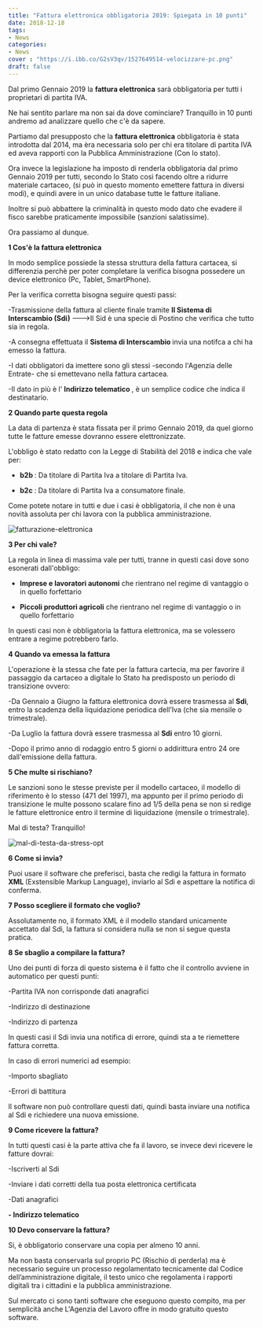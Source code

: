 ```yaml
---
title: "Fattura elettronica obbligatoria 2019: Spiegata in 10 punti"
date: 2018-12-18
tags:
- News
categories:
- News
cover : "https://i.ibb.co/G2sV3qv/1527649514-velocizzare-pc.png"
draft: false
---
```


Dal primo Gennaio 2019 la <strong>fattura elettronica</strong> sarà obbligatoria per tutti i proprietari di partita IVA.

Ne hai sentito parlare ma non sai da dove cominciare? Tranquillo in 10 punti andremo ad analizzare quello che c'è da sapere.

Partiamo dal presupposto che la <strong>fattura elettronica</strong> obbligatoria è stata introdotta dal 2014, ma èra necessaria solo per chi era titolare di partita IVA ed aveva rapporti con la Pubblica Amministrazione (Con lo stato).

Ora invece la legislazione ha imposto di renderla obbligatoria dal primo Gennaio 2019 per tutti, secondo lo Stato così facendo oltre a ridurre materiale cartaceo, (si può in questo momento emettere fattura in diversi modi), e quindi avere in un unico database tutte le fatture italiane.

Inoltre si può abbattere la criminalità in questo modo dato che evadere il fisco sarebbe praticamente impossibile (sanzioni salatissime).

Ora passiamo al dunque.

<strong> 1 Cos'è la fattura elettronica </strong>

In modo semplice possiede la stessa struttura della fattura cartacea, si differenzia perchè per poter completare la verifica bisogna possedere un device elettronico (Pc, Tablet, SmartPhone).

Per la verifica corretta bisogna seguire questi passi: 

-Trasmissione della fattura al cliente finale tramite <strong> Il Sistema di Interscambio (Sdi) </strong> --->Il Sid è una specie di Postino che verifica che tutto sia in regola.

-A consegna effettuata il <strong> Sistema di Interscambio </strong> invia una notifca a chi ha emesso la fattura.

-I dati obbligatori da imettere sono gli stessi -secondo l'Agenzia delle Entrate- che si emettevano nella fattura cartacea.

-Il dato in più è l'<strong> Indirizzo telematico </strong>, è un semplice codice che indica il destinatario.

<strong> 2 Quando parte questa regola </strong>

La data di partenza è stata fissata per il primo Gennaio 2019, da quel giorno tutte le fatture emesse dovranno essere elettronizzate.

L'obbligo è stato redatto con la Legge di Stabilità del 2018 e indica che vale per:

- <strong> b2b </strong> : Da titolare di Partita Iva a titolare di Partita Iva.

- <strong> b2c </strong> : Da titolare di Partita Iva a consumatore finale.

Come potete notare in tutti e due i casi è obbligatoria, il che non è una novità assoluta per chi lavora con la pubblica amministrazione.

<img src="https://i.ibb.co/61QNsmP/fatturazione-elettronica.jpg" alt="fatturazione-elettronica" border="0">

<strong> 3 Per chi vale? </strong>

La regola in linea di massima vale per tutti, tranne in questi casi dove sono esonerati dall'obbligo:

- <strong>Imprese e lavoratori autonomi</strong> che rientrano nel regime di vantaggio o in quello forfettario

- <strong>Piccoli produttori agricoli</strong> che rientrano nel regime di vantaggio o in quello forfettario

In questi casi non è obbligatoria la fattura elettronica, ma se volessero entrare a regime potrebbero farlo.

<strong> 4 Quando va emessa la fattura </strong>

L'operazione è la stessa che fate per la fattura cartecia, ma per favorire il passaggio da cartaceo a digitale lo Stato ha predisposto un periodo di transizione ovvero:

-Da Gennaio a Giugno la fattura elettronica dovrà essere trasmessa al <strong>Sdi</strong>, entro la scadenza della liquidazione periodica dell’Iva (che sia mensile o trimestrale).

-Da Luglio la fattura dovrà essere trasmessa al <strong>Sdi</strong> entro 10 giorni.

-Dopo il primo anno di rodaggio entro 5 giorni o addirittura entro 24 ore dall'emissione della fattura.

<strong> 5 Che multe si rischiano? </strong>

Le sanzioni sono le stesse previste per il modello cartaceo, il modello di riferimento è lo stesso (471 del 1997), ma appunto per il primo periodo di transizione le multe possono scalare fino ad 1/5 della pena se non si redige le fatture elettronice entro il termine di liquidazione (mensile o trimestrale).

Mal di testa? Tranquillo!

<img src="https://i.ibb.co/VvWM7hk/mal-di-testa-da-stress-opt.jpg" alt="mal-di-testa-da-stress-opt" border="0">

<strong> 6 Come si invia? </strong>

Puoi usare il software che preferisci, basta che redigi la fattura in formato <strong> XML </strong> (Exstensible Markup Language), inviarlo al Sdi e aspettare la notifica di conferma.

<strong> 7 Posso scegliere il formato che voglio? </strong>

Assolutamente no, il formato XML è il modello standard unicamente accettato dal Sdi, la fattura si considera nulla se non si segue questa pratica.

<strong> 8 Se sbaglio a compilare la fattura? </strong>

Uno dei punti di forza di questo sistema è il fatto che il controllo avviene in automatico per questi punti:

-Partita IVA non corrisponde dati anagrafici

-Indirizzo di destinazione

-Indirizzo di partenza

In questi casi il Sdi invia una notifica di errore, quindi sta a te riemettere fattura corretta.

In caso di errori numerici ad esempio:

-Importo sbagliato

-Errori di battitura

Il software non può controllare questi dati, quindi basta inviare una notifica al Sdi e richiedere una nuova emissione.

<strong> 9 Come ricevere la fattura? </strong>

In tutti questi casi è la parte attiva che fa il lavoro, se invece devi ricevere le fatture dovrai:

-Iscriverti al Sdi

-Inviare i dati corretti della tua posta elettronica certificata

-Dati anagrafici

<strong> - Indirizzo telematico </strong>

<strong> 10 Devo conservare la fattura? </strong>

Si, è obbligatorio conservare una copia per almeno 10 anni.

Ma non basta conservarla sul proprio PC (Rischio di perderla) ma è necessario seguire un processo regolamentato tecnicamente dal Codice dell’amministrazione digitale, il testo unico che regolamenta i rapporti digitali tra i cittadini e la pubblica amministrazione.

Sul mercato ci sono tanti software che eseguono questo compito, ma per semplicità anche L'Agenzia del Lavoro offre in modo gratuito questo software.















